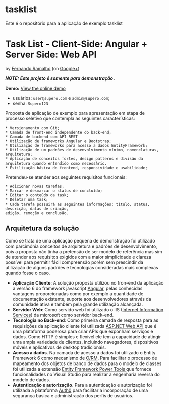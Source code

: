 # tasklist
Este é o repositório para a aplicação de exemplo tasklist

# Task List - Client-Side: Angular + Server Side: Web API 

by [Fernando Ramalho][1] (on [Google+][2])

__*NOTE: Este projeto é somente para demonstração .*__

__Demo:__ [View the online demo][3]
* usuários: `user@supero.com` e `admin@supero.com`;
* senha: `Supero123`

Proposta de aplicação de exemplo para apresentação em etapa de processo seletivo que contempla as seguintes características:
```
* Versionamento com Git;
* Camada de front-end independente do back-end;
* Camada de backend com API REST 
* Utilização de frameworks Angular e Bootstrap;
* Utilização de frameworks para acesso a dados EntityFramework;
* Utilização de um padrões de desenvolvimento mínimo, nomenclaturas, arquitetura;
* Aplicação de conceitos fortes, design patterns e divisão da arquitetura quando entendido como necessário.
* Estilização básica do frontend, responsividade e usabilidade;
```
Pretendeu-se atender aos seguintes requisitos funcionais: 
```
* Adicionar novas tarefas;
* Marcar e desmarcar o status de concluído;
* Editar o conteúdo da task;
* Deletar uma task;
* Cada tarefa possuirá as seguintes informações: título, status, descrição, datas de criação, 
edição, remoção e conclusão. 
```
## Arquitetura da solução

Como se trata de uma aplicação pequena de demonstração foi utilizado com parcimônia conceitos de arquitetura e padrões de desenvolvimento, pois a proposta não tinha a pretensão de ser modelo de referência mas sim de atender aos requisitos exigidos com a maior simplicidade e clareza possível para permitir fácil compreensão porém sem prescindir da utilização de alguns padrões e tecnologias consideradas mais complexas quando fosse o caso.

* __Aplicação Cliente__: A solução proposta utilizou no fron-end da aplicação a versão 6 do framework javascript [Angular][9], pelas conhecidas vantagens proporcionadas como por exemplo a quantidade de documentação existente, suporte aos desenvolvedores através da comunidade ativa e também pela grande utilização alcançada.
* __Servidor Web__: Como servido web foi utilizado o IIS ([Internet Information Services][4]) da microsoft como servidor back-end.  
* __Tecnologia no Back-end__: Como primeira camada de resposta para as requisições da aplicação cliente foi utilizada [ASP.NET Web API][8] que é uma plataforma poderosa para criar APIs que exponham serviços e dados. Como HTTP é simples e flexível ele tem a capacidade de atingir uma ampla variedade de clientes, incluindo navegadores, dispositivos móveis e aplicativos de desktop tradicionais.
* __Acesso a dados__. Na camada de acesso a dados foi utilizado o Entity Framework 6 como mecanismo de [O/RM][7]. Para facilitar o processo de mapeamento dos objetos de banco de dados para o modelo de classes foi utilizada a extensão [Entity Framework Power Tools ][5] que fornece funcionalidades no Visual Studio para realizar a engenharia reversa do modelo de dados. 
* __Autenticação e autorização__. Para a autenticação e autorização foi utilizada a plataforma [Auth0][6] para facilitar a incorporação de uma segurança básica e administração dos perfis de usuários. 

[1]: https://www.linkedin.com/in/fernando-ramalho-barbosa/
[2]: https://plus.google.com/112001880695380308855?rel=author
[3]: http://www.tasklistsupero.somee.com
[4]: https://pt.wikipedia.org/wiki/Internet_Information_Services
[5]: https://msdn.microsoft.com/en-us/library/jj593170(v=vs.113).aspx
[6]: https://auth0.com/
[7]: https://en.wikipedia.org/wiki/Object-relational_mapping
[8]: https://docs.microsoft.com/en-us/aspnet/web-api/
[9]: https://angular.io/
